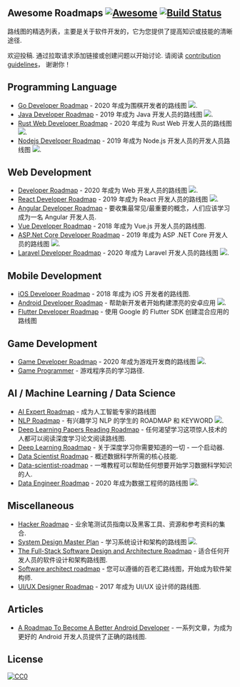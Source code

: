 <div class="github-widget" data-repo="liuchong/awesome-roadmaps"></div>

## Awesome Roadmaps [![Awesome](https://awesome.re/badge.svg)](https://awesome.re) [![Build Status](https://travis-ci.org/liuchong/awesome-roadmaps.svg?branch=master)](https://travis-ci.org/liuchong/awesome-roadmaps)

路线图的精选列表，主要是关于软件开发的，它为您提供了提高知识或技能的清晰途径.

欢迎投稿.
通过拉取请求添加链接或创建问题以开始讨论.
请阅读 [contribution guidelines](https://github.com/liuchong/awesome-roadmaps/blob/master/contributing.md)， 谢谢你！



## Programming Language
- [Go Developer Roadmap](https://raw.githubusercontent.com/Alikhll/golang-developer-roadmap) - 2020 年成为围棋开发者的路线图 [<img src="https://img.shields.io/badge/Roadmap-2020-yellowgreen.svg">](https://raw.githubusercontent.com/Alikhll/golang-developer-roadmap).
- [Java Developer Roadmap](https://raw.githubusercontent.com/s4kibs4mi/java-developer-roadmap) - 2019 年成为 Java 开发人员的路线图 [<img src="https://img.shields.io/badge/Roadmap-2019-yellowgreen.svg">](https://raw.githubusercontent.com/s4kibs4mi/java-developer-roadmap).
- [Rust Web Developer Roadmap](https://raw.githubusercontent.com/anshulrgoyal/rust-web-developer-roadmap) - 2020 年成为 Rust Web 开发人员的路线图 [<img src="https://img.shields.io/badge/Roadmap-2020-yellowgreen.svg">](https://raw.githubusercontent.com/anshulrgoyal/rust-web-developer-roadmap).
- [Nodejs Developer Roadmap](https://raw.githubusercontent.com/aliyr/Nodejs-Developer-Roadmap) - 2019 年成为 Node.js 开发人员的开发人员路线图 [<img src="https://img.shields.io/badge/Roadmap-2019-yellowgreen.svg">](https://raw.githubusercontent.com/aliyr/Nodejs-Developer-Roadmap).

## Web Development
- [Developer Roadmap](https://raw.githubusercontent.com/kamranahmedse/developer-roadmap) - 2020 年成为 Web 开发人员的路线图 [<img src="https://img.shields.io/badge/Roadmap-2020-yellowgreen.svg">](https://raw.githubusercontent.com/kamranahmedse/developer-roadmap).
- [React Developer Roadmap](https://raw.githubusercontent.com/adam-golab/react-developer-roadmap) - 2019 年成为 React 开发人员的路线图 [<img src="https://img.shields.io/badge/Roadmap-2019-yellowgreen.svg">](https://raw.githubusercontent.com/adam-golab/react-developer-roadmap).
- [Angular Developer Roadmap](https://github.com/sulco/angular-developer-roadmap) - 要收集最常见/最重要的概念，人们应该学习成为一名 Angular 开发人员.
- [Vue Developer Roadmap](https://github.com/flaviocopes/vue-developer-roadmap) - 2018 年成为 Vue.js 开发人员的路线图.
- [ASP.Net Core Developer Roadmap](https://raw.githubusercontent.com/MoienTajik/AspNetCore-Developer-Roadmap) - 2019 年成为 ASP .NET Core 开发人员的路线图 [<img src="https://img.shields.io/badge/Roadmap-2019-yellowgreen.svg">](https://raw.githubusercontent.com/MoienTajik/AspNetCore-Developer-Roadmap).
- [Laravel Developer Roadmap](https://raw.githubusercontent.com/Hasnayeen/laravel-developer-roadmap) - 2020 年成为 Laravel 开发人员的路线图 [<img src="https://img.shields.io/badge/Roadmap-2020-yellowgreen.svg">](https://raw.githubusercontent.com/Hasnayeen/laravel-developer-roadmap).

## Mobile Development
- [iOS Developer Roadmap](https://github.com/BohdanOrlov/iOS-Developer-Roadmap) - 2018 年成为 iOS 开发者的路线图.
- [Android Developer Roadmap](https://raw.githubusercontent.com/anacoimbrag/android-developer-roadmap) - 帮助新开发者开始构建漂亮的安卓应用 [<img src="https://img.shields.io/badge/Roadmap-2019-yellowgreen.svg">](https://raw.githubusercontent.com/anacoimbrag/android-developer-roadmap).
- [Flutter Developer Roadmap](https://github.com/olexale/flutter_roadmap) - 使用 Google 的 Flutter SDK 创建混合应用的路线图

## Game Development
- [Game Developer Roadmap](https://raw.githubusercontent.com/utilForever/game-developer-roadmap) - 2020 年成为游戏开发商的路线图 [<img src="https://img.shields.io/badge/Roadmap-2020-yellowgreen.svg">](https://raw.githubusercontent.com/utilForever/game-developer-roadmap).
- [Game Programmer](https://github.com/miloyip/game-programmer) - 游戏程序员的学习路径.

## AI / Machine Learning / Data Science
- [AI Expert Roadmap](https://github.com/AMAI-GmbH/AI-Expert-Roadmap) - 成为人工智能专家的路线图
- [NLP Roadmap](https://raw.githubusercontent.com/graykode/nlp-roadmap) - 有兴趣学习 NLP 的学生的 ROADMAP 和 KEYWORD [<img src="https://img.shields.io/badge/Roadmap-2019-yellowgreen.svg">](https://raw.githubusercontent.com/graykode/nlp-roadmap).
- [Deep Learning Papers Reading Roadmap](https://github.com/floodsung/Deep-Learning-Papers-Reading-Roadmap) - 任何渴望学习这项惊人技术的人都可以阅读深度学习论文阅读路线图.
- [Deep Learning Roadmap](https://github.com/machinelearningmindset/deep-learning-roadmap) - 关于深度学习你需要知道的一切 - 一个启动器.
- [Data Scientist Roadmap](https://github.com/hasbrain/data-science-roadmap) - 概述数据科学所需的核心技能.
- [Data-scientist-roadmap](https://github.com/MrMimic/data-scientist-roadmap) - 一堆教程可以帮助任何想要开始学习数据科学知识的人.
- [Data Engineer Roadmap](https://raw.githubusercontent.com/datastacktv/data-engineer-roadmap) - 2020 年成为数据工程师的路线图 [<img src="https://img.shields.io/badge/Roadmap-2020-yellowgreen.svg">](https://raw.githubusercontent.com/datastacktv/data-engineer-roadmap).

## Miscellaneous
- [Hacker Roadmap](https://github.com/Sundowndev/hacker-roadmap) - 业余笔测试员指南以及黑客工具、资源和参考资料的集合.
- [System Design Master Plan](https://raw.githubusercontent.com/mohsenshafiei/system-design-master-plan) - 学习系统设计和架构的路线图 [<img src="https://img.shields.io/badge/Roadmap-2021-yellowgreen.svg">](https://raw.githubusercontent.com/mohsenshafiei/system-design-master-plan).
- [The Full-Stack Software Design and Architecture Roadmap](https://github.com/stemmlerjs/software-design-and-architecture-roadmap) - 适合任何开发人员的软件设计和架构路线图.
- [Software architect roadmap](https://github.com/AlaaAttya/software-architect-roadmap) - 您可以遵循的百老汇路线图，开始成为软件架构师.
- [UI/UX Designer Roadmap](https://github.com/togiberlin/ui-ux-designer-roadmap) - 2017 年成为 UI/UX 设计师的路线图.

## Articles
- [A Roadmap To Become A Better Android Developer](https://medium.com/mindorks/a-roadmap-to-become-a-better-android-developer-3038cf7f8c8d) - 一系列文章，为成为更好的 Android 开发人员提供了正确的路线图.

## License

[![CC0](http://mirrors.creativecommons.org/presskit/buttons/88x31/svg/cc-zero.svg)](https://creativecommons.org/publicdomain/zero/1.0/)
